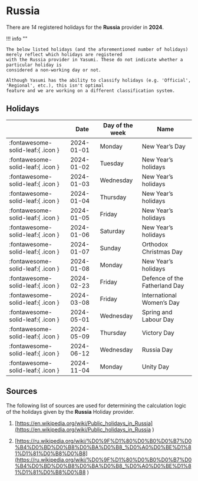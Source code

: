 # Russia

There are _14_ registered holidays for the **Russia** provider in **2024**.

!!! info ""

    The below listed holidays (and the aforementioned number of holidays) merely reflect which holidays are registered
    with the Russia provider in Yasumi. These do not indicate whether a particular holiday is
    considered a non-working day or not.

    Although Yasumi has the ability to classify holidays (e.g. 'Official', 'Regional', etc.), this isn't optimal
    feature and we are working on a different classification system.

## Holidays

|     | Date | Day of the week | Name |
| --- | ---- | --------------- | ---- |
| :fontawesome-solid-leaf:{ .icon } | 2024-01-01 | Monday | New Year’s Day |
| :fontawesome-solid-leaf:{ .icon } | 2024-01-02 | Tuesday | New Year’s holidays |
| :fontawesome-solid-leaf:{ .icon } | 2024-01-03 | Wednesday | New Year’s holidays |
| :fontawesome-solid-leaf:{ .icon } | 2024-01-04 | Thursday | New Year’s holidays |
| :fontawesome-solid-leaf:{ .icon } | 2024-01-05 | Friday | New Year’s holidays |
| :fontawesome-solid-leaf:{ .icon } | 2024-01-06 | Saturday | New Year’s holidays |
| :fontawesome-solid-leaf:{ .icon } | 2024-01-07 | Sunday | Orthodox Christmas Day |
| :fontawesome-solid-leaf:{ .icon } | 2024-01-08 | Monday | New Year’s holidays |
| :fontawesome-solid-leaf:{ .icon } | 2024-02-23 | Friday | Defence of the Fatherland Day |
| :fontawesome-solid-leaf:{ .icon } | 2024-03-08 | Friday | International Women’s Day |
| :fontawesome-solid-leaf:{ .icon } | 2024-05-01 | Wednesday | Spring and Labour Day |
| :fontawesome-solid-leaf:{ .icon } | 2024-05-09 | Thursday | Victory Day |
| :fontawesome-solid-leaf:{ .icon } | 2024-06-12 | Wednesday | Russia Day |
| :fontawesome-solid-leaf:{ .icon } | 2024-11-04 | Monday | Unity Day |

## Sources

The following list of sources are used for determining the calculation logic of
the holidays given by the **Russia** Holiday provider.


1. [https://en.wikipedia.org/wiki/Public_holidays_in_Russia](https://en.wikipedia.org/wiki/Public_holidays_in_Russia )
   
1. [https://ru.wikipedia.org/wiki/%D0%9F%D1%80%D0%B0%D0%B7%D0%B4%D0%BD%D0%B8%D0%BA%D0%B8_%D0%A0%D0%BE%D1%81%D1%81%D0%B8%D0%B8](https://ru.wikipedia.org/wiki/%D0%9F%D1%80%D0%B0%D0%B7%D0%B4%D0%BD%D0%B8%D0%BA%D0%B8_%D0%A0%D0%BE%D1%81%D1%81%D0%B8%D0%B8 )
   